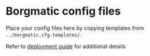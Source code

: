 # Borgmatic config files
Place your config files here by copying templates from
`../borgmatic.cfg.templates/`.

Refer to [deployment guide](../../README.md#prepare-borgmatic-config-files)
for additional details
